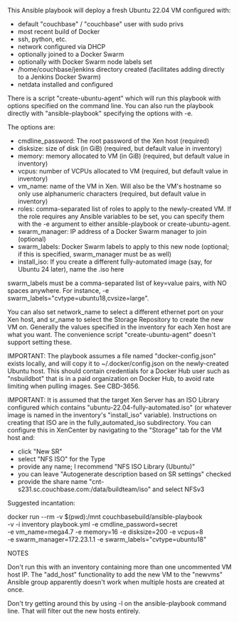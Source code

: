 This Ansible playbook will deploy a fresh Ubuntu 22.04 VM configured with:

 - default "couchbase" / "couchbase" user with sudo privs
 - most recent build of Docker
 - ssh, python, etc.
 - network configured via DHCP
 - optionally joined to a Docker Swarm
 - optionally with Docker Swarm node labels set
 - /home/couchbase/jenkins directory created (facilitates adding directly to a
   Jenkins Docker Swarm)
 - netdata installed and configured

There is a script "create-ubuntu-agent" which will run this playbook with
options specified on the command line. You can also run the playbook
directly with "ansible-playbook" specifying the options with -e.

The options are:

 - cmdline_password: The root password of the Xen host (required)
 - disksize: size of disk (in GiB) (required, but default value in
   inventory)
 - memory: memory allocated to VM (in GiB) (required, but default value
   in inventory)
 - vcpus: number of VCPUs allocated to VM (required, but default value
   in inventory)
 - vm_name: name of the VM in Xen. Will also be the VM's hostname so
   only use alphanumeric characters (required, but default value in
   inventory)
 - roles: comma-separated list of roles to apply to the newly-created
   VM. If the role requires any Ansible variables to be set, you can
   specify them with the -e argument to either ansible-playbook or
   create-ubuntu-agent.
 - swarm_manager: IP address of a Docker Swarm manager to join
   (optional)
 - swarm_labels: Docker Swarm labels to apply to this new node
   (optional; if this is specified, swarm_manager must be as well)
 - install_iso: If you create a different fully-automated image (say,
   for Ubuntu 24 later), name the .iso here

swarm_labels must be a comma-separated list of key=value pairs, with NO spaces
anywhere. For instance, -e swarm_labels="cvtype=ubuntu18,cvsize=large".

You can also set network_name to select a different ethernet port on
your Xen host, and sr_name to select the Storage Repository to create
the new VM on. Generally the values specified in the inventory for each
Xen host are what you want. The convenience script "create-ubuntu-agent"
doesn't support setting these.

IMPORTANT: The playbook assumes a file named "docker-config.json" exists
locally, and will copy it to ~/.docker/config.json on the newly-created
Ubuntu host. This should contain credentials for a Docker Hub user such
as "nsbuildbot" that is in a paid organization on Docker Hub, to avoid
rate limiting when pulling images. See CBD-3656.

IMPORTANT: It is assumed that the target Xen Server has an ISO Library
configured which contains "ubuntu-22.04-fully-automated.iso" (or
whatever image is named in the inventory's "install_iso" variable).
Instructions on creating that ISO are in the fully_automated_iso
subdirectory. You can configure this in XenCenter by navigating to the
"Storage" tab for the VM host and:

 - click "New SR"
 - select "NFS ISO" for the Type
 - provide any name; I recommend "NFS ISO Library (Ubuntu)"
 - you can leave "Autogenerate description based on SR settings" checked
 - provide the share name "cnt-s231.sc.couchbase.com:/data/buildteam/iso"
   and select NFSv3

Suggested incantation:

  docker run --rm -v $(pwd):/mnt couchbasebuild/ansible-playbook \
    -v -i inventory playbook.yml -e cmdline_password=secret \
    -e vm_name=mega4.7 -e memory=16 -e disksize=200 -e vcpus=8 \
    -e swarm_manager=172.23.1.1 -e swarm_labels="cvtype=ubuntu18"

NOTES

Don't run this with an inventory containing more than one uncommented
VM host IP. The "add_host" functionality to add the new VM to the
"newvms" Ansible group apparently doesn't work when multiple hosts are
created at once.

Don't try getting around this by using -l on the ansible-playbook
command line. That will filter out the new hosts entirely.
